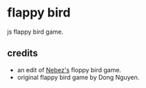 # flappy bird
js flappy bird game.
## credits
- an edit of <a href="https://github.com/nebez">Nebez's</a> floppy bird game.
- original flappy bird game by Dong Nguyen. 
